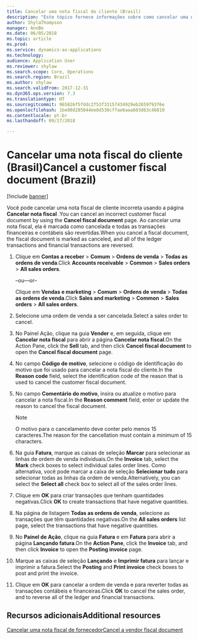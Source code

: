 ```yaml
---
title: Cancelar uma nota fiscal do cliente (Brasil)
description: "Este tópico fornece informações sobre como cancelar uma nota fiscal do cliente para o Brasil."
author: ShylaThompson
manager: AnnBe
ms.date: 06/05/2018
ms.topic: article
ms.prod: 
ms.service: dynamics-ax-applications
ms.technology: 
audience: Application User
ms.reviewer: shylaw
ms.search.scope: Core, Operations
ms.search.region: Brazil
ms.author: shylaw
ms.search.validFrom: 2017-12-31
ms.dyn365.ops.version: 7.3
ms.translationtype: HT
ms.sourcegitcommit: 965826f5fddc2f53f33157434929eb265979376e
ms.openlocfilehash: 1be08d285044ee8d530cffae6aaa603d63c46810
ms.contentlocale: pt-br
ms.lasthandoff: 09/17/2018

---
```


# <a name="cancel-a-customer-fiscal-document-brazil"></a><span data-ttu-id="21859-103">Cancelar uma nota fiscal do cliente (Brasil)</span><span class="sxs-lookup"><span data-stu-id="21859-103">Cancel a customer fiscal document (Brazil)</span></span>

[!include [banner](../includes/banner.md)]

<span data-ttu-id="21859-104">Você pode cancelar uma nota fiscal de cliente incorreta usando a página **Cancelar nota fiscal** .</span><span class="sxs-lookup"><span data-stu-id="21859-104">You can cancel an incorrect customer fiscal document by using the **Cancel fiscal document** page.</span></span> <span data-ttu-id="21859-105">Ao cancelar uma nota fiscal, ela é marcada como cancelada e todas as transações financeiras e contábeis são revertidas.</span><span class="sxs-lookup"><span data-stu-id="21859-105">When you cancel a fiscal document, the fiscal document is marked as canceled, and all of the ledger transactions and financial transactions are reversed.</span></span>

1.  <span data-ttu-id="21859-106">Clique em **Contas a receber** \> **Comum** \> **Ordens de venda** \> **Todas as ordens de venda**.</span><span class="sxs-lookup"><span data-stu-id="21859-106">Click **Accounts receivable** \> **Common** \> **Sales orders** \> **All sales orders**.</span></span>
    
    <span data-ttu-id="21859-107">–ou–</span><span class="sxs-lookup"><span data-stu-id="21859-107">–or–</span></span>
    
    <span data-ttu-id="21859-108">Clique em **Vendas e marketing** \> **Comum** \> **Ordens de venda** \> **Todas as ordens de venda**.</span><span class="sxs-lookup"><span data-stu-id="21859-108">Click **Sales and marketing** \> **Common** \> **Sales orders** \> **All sales orders**.</span></span>

2.  <span data-ttu-id="21859-109">Selecione uma ordem de venda a ser cancelada.</span><span class="sxs-lookup"><span data-stu-id="21859-109">Select a sales order to cancel.</span></span>

3.  <span data-ttu-id="21859-110">No Painel Ação, clique na guia **Vender** e, em seguida, clique em **Cancelar nota fiscal** para abrir a página **Cancelar nota fiscal**.</span><span class="sxs-lookup"><span data-stu-id="21859-110">On the Action Pane, click the **Sell** tab, and then click **Cancel fiscal document** to open the **Cancel fiscal document** page.</span></span> 

4.  <span data-ttu-id="21859-111">No campo **Código de motivo**, selecione o código de identificação do motivo que foi usado para cancelar a nota fiscal do cliente.</span><span class="sxs-lookup"><span data-stu-id="21859-111">In the **Reason code** field, select the identification code of the reason that is used to cancel the customer fiscal document.</span></span>

5.  <span data-ttu-id="21859-112">No campo **Comentário do motivo**, insira ou atualize o motivo para cancelar a nota fiscal.</span><span class="sxs-lookup"><span data-stu-id="21859-112">In the **Reason comment** field, enter or update the reason to cancel the fiscal document.</span></span>

    > [!NOTE]
    > <span data-ttu-id="21859-113">O motivo para o cancelamento deve conter pelo menos 15 caracteres.</span><span class="sxs-lookup"><span data-stu-id="21859-113">The reason for the cancellation must contain a minimum of 15 characters.</span></span>

6.  <span data-ttu-id="21859-114">Na guia **Fatura**, marque as caixas de seleção **Marcar** para selecionar as linhas de ordem de venda individuais.</span><span class="sxs-lookup"><span data-stu-id="21859-114">On the **Invoice** tab, select the **Mark** check boxes to select individual sales order lines.</span></span> <span data-ttu-id="21859-115">Como alternativa, você pode marcar a caixa de seleção **Selecionar tudo** para selecionar todas as linhas da ordem de venda.</span><span class="sxs-lookup"><span data-stu-id="21859-115">Alternatively, you can select the **Select all** check box to select all of the sales order lines.</span></span>

7.  <span data-ttu-id="21859-116">Clique em **OK** para criar transações que tenham quantidades negativas.</span><span class="sxs-lookup"><span data-stu-id="21859-116">Click **OK** to create transactions that have negative quantities.</span></span>

8.  <span data-ttu-id="21859-117">Na página de listagem **Todas as ordens de venda**, selecione as transações que têm quantidades negativas.</span><span class="sxs-lookup"><span data-stu-id="21859-117">On the **All sales orders** list page, select the transactions that have negative quantities.</span></span>

9.  <span data-ttu-id="21859-118">No **Painel de Ação**, clique na guia **Fatura** e em **Fatura** para abrir a página **Lançando fatura**.</span><span class="sxs-lookup"><span data-stu-id="21859-118">On the **Action Pane**, click the **Invoice** tab, and then click **Invoice** to open the **Posting invoice** page.</span></span>

10. <span data-ttu-id="21859-119">Marque as caixas de seleção **Lançando** e **Imprimir fatura** para lançar e imprimir a fatura.</span><span class="sxs-lookup"><span data-stu-id="21859-119">Select the **Posting** and **Print invoice** check boxes to post and print the invoice.</span></span>

11. <span data-ttu-id="21859-120">Clique em **OK** para cancelar a ordem de venda e para reverter todas as transações contábeis e financeiras.</span><span class="sxs-lookup"><span data-stu-id="21859-120">Click **OK** to cancel the sales order, and to reverse all of the ledger and financial transactions.</span></span>

## <a name="additional-resources"></a><span data-ttu-id="21859-121">Recursos adicionais</span><span class="sxs-lookup"><span data-stu-id="21859-121">Additional resources</span></span>

[<span data-ttu-id="21859-122">Cancelar uma nota fiscal de fornecedor</span><span class="sxs-lookup"><span data-stu-id="21859-122">Cancel a vendor fiscal document</span></span>](latam-bra-cancel-vendor-fiscal-documents.md)

